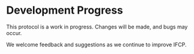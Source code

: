 # Development Progress

This protocol is a work in progress. Changes will be made, and bugs may occur.

We welcome feedback and suggestions as we continue to improve IFCP.